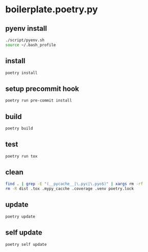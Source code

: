 # boilerplate.poetry.py

## pyenv install

```bash
./script/pyenv.sh
source ~/.bash_profile
```

## install

```bash
poetry install
```

## setup precommit hook

```bash
poetry run pre-commit install
```

## build

```bash
poetry build
```

## test

```bash
poetry run tox
```

## clean

```bash
find . | grep -E "(__pycache__|\.pyc|\.pyo$)" | xargs rm -rf
rm -R dist .tox .mypy_cacche .coverage .venv poetry.lock
```

## update

```bash
poetry update
```

## self update

```bash
poetry self update
```
